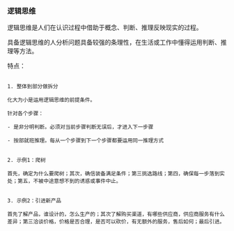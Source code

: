 ### 逻辑思维

逻辑思维是人们在认识过程中借助于概念、判断、推理反映现实的过程。

具备逻辑思维的人分析问题具备较强的条理性，在生活或工作中懂得运用判断、推理等方法。

特点：

```

1. 整体到部分做拆分

化大为小是运用逻辑思维的前提条件。

针对各个步骤：

- 是非分明判断。必须对当前步骤判断无误后，才进入下一步骤

- 按部就班推理。每从一个步骤到下一个步骤都要运用同一推理方式


2. 示例1：爬树

首先，确定为什么要爬树；其次，确信装备满足条件；第三挑选路线；第四，确保每一步落到实处；第五，不被中途意想不到的诱惑或事件中止。


3. 示例2：引进新产品

首先了解产品，谁设计的，怎么生产的；其次了解购买渠道，有哪些供应商，供应商服务有什么差异；第三洽谈价格，价格是否合理，是否可以砍价，有无额外的服务，售后如何；最后引进。

```
